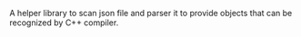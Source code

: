 A helper library to scan json file and parser it to provide objects that can be recognized by C++ compiler.